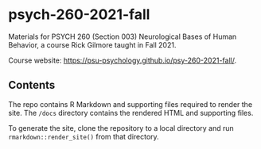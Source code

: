 # psych-260-2021-fall

Materials for PSYCH 260 (Section 003) Neurological Bases of Human Behavior, a course Rick Gilmore taught in Fall 2021.

Course website: <https://psu-psychology.github.io/psy-260-2021-fall/>.

## Contents

The repo contains R Markdown and supporting files required to render the site. The `/docs` directory contains the rendered HTML and supporting files.

To generate the site, clone the repository to a local directory and run `rmarkdown::render_site()` from that directory.
